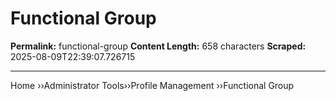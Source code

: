 # Functional Group

**Permalink:** functional-group
**Content Length:** 658 characters
**Scraped:** 2025-08-09T22:39:07.726715

---

Home &rsaquo;&rsaquo;Administrator Tools&rsaquo;&rsaquo;Profile Management ››Functional Group